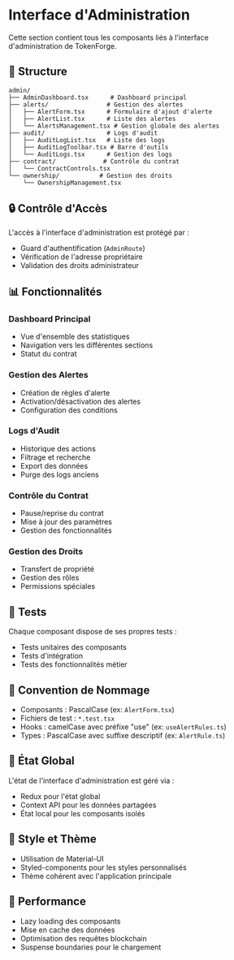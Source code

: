 # Interface d'Administration

Cette section contient tous les composants liés à l'interface d'administration de TokenForge.

## 📁 Structure

```
admin/
├── AdminDashboard.tsx      # Dashboard principal
├── alerts/                # Gestion des alertes
│   ├── AlertForm.tsx      # Formulaire d'ajout d'alerte
│   ├── AlertList.tsx      # Liste des alertes
│   └── AlertsManagement.tsx # Gestion globale des alertes
├── audit/                 # Logs d'audit
│   ├── AuditLogList.tsx   # Liste des logs
│   ├── AuditLogToolbar.tsx # Barre d'outils
│   └── AuditLogs.tsx      # Gestion des logs
├── contract/             # Contrôle du contrat
│   └── ContractControls.tsx
└── ownership/           # Gestion des droits
    └── OwnershipManagement.tsx
```

## 🔒 Contrôle d'Accès

L'accès à l'interface d'administration est protégé par :
- Guard d'authentification (`AdminRoute`)
- Vérification de l'adresse propriétaire
- Validation des droits administrateur

## 📊 Fonctionnalités

### Dashboard Principal
- Vue d'ensemble des statistiques
- Navigation vers les différentes sections
- Statut du contrat

### Gestion des Alertes
- Création de règles d'alerte
- Activation/désactivation des alertes
- Configuration des conditions

### Logs d'Audit
- Historique des actions
- Filtrage et recherche
- Export des données
- Purge des logs anciens

### Contrôle du Contrat
- Pause/reprise du contrat
- Mise à jour des paramètres
- Gestion des fonctionnalités

### Gestion des Droits
- Transfert de propriété
- Gestion des rôles
- Permissions spéciales

## 🧪 Tests

Chaque composant dispose de ses propres tests :
- Tests unitaires des composants
- Tests d'intégration
- Tests des fonctionnalités métier

## 📝 Convention de Nommage

- Composants : PascalCase (ex: `AlertForm.tsx`)
- Fichiers de test : `*.test.tsx`
- Hooks : camelCase avec préfixe "use" (ex: `useAlertRules.ts`)
- Types : PascalCase avec suffixe descriptif (ex: `AlertRule.ts`)

## 🔄 État Global

L'état de l'interface d'administration est géré via :
- Redux pour l'état global
- Context API pour les données partagées
- État local pour les composants isolés

## 🎨 Style et Thème

- Utilisation de Material-UI
- Styled-components pour les styles personnalisés
- Thème cohérent avec l'application principale

## 🚀 Performance

- Lazy loading des composants
- Mise en cache des données
- Optimisation des requêtes blockchain
- Suspense boundaries pour le chargement
